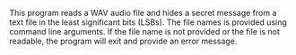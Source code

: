 This program reads a WAV audio file and hides a secret message from a text file in the least significant bits (LSBs). 
The file names is provided using command line arguments. If the file name is not provided or 
the file is not readable, the program will exit and provide an error message.

